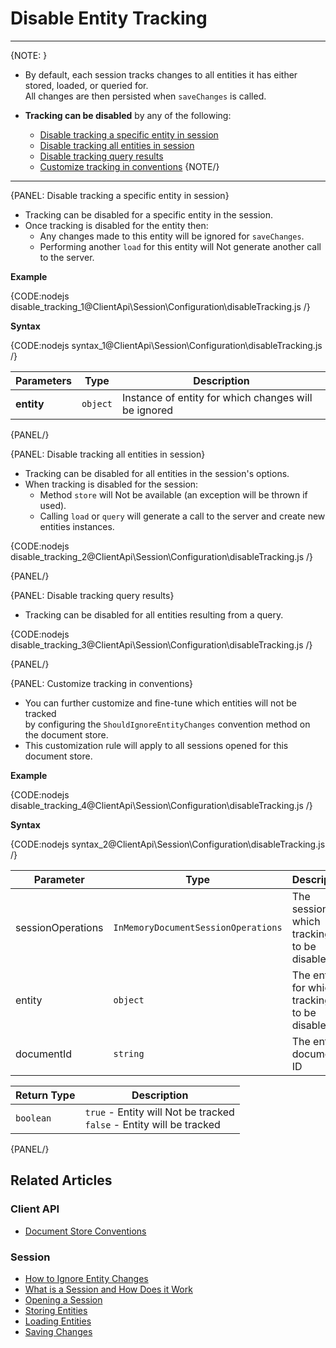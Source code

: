 # Disable Entity Tracking

---

{NOTE: }

* By default, each session tracks changes to all entities it has either stored, loaded, or queried for.  
  All changes are then persisted when `saveChanges` is called.  

* __Tracking can be disabled__ by any of the following:  
    * [Disable tracking a specific entity in session](../../../client-api/session/configuration/how-to-disable-tracking#disable-tracking-a-specific-entity-in-session)
    * [Disable tracking all entities in session](../../../client-api/session/configuration/how-to-disable-tracking#disable-tracking-all-entities-in-session)
    * [Disable tracking query results](../../../client-api/session/configuration/how-to-disable-tracking#disable-tracking-query-results)
    * [Customize tracking in conventions](../../../client-api/session/configuration/how-to-disable-tracking#customize-tracking-in-conventions)
{NOTE/}

---

{PANEL: Disable tracking a specific entity in session}

* Tracking can be disabled for a specific entity in the session.  
* Once tracking is disabled for the entity then:
  * Any changes made to this entity will be ignored for `saveChanges`.  
  * Performing another `load` for this entity will Not generate another call to the server.
  
__Example__

{CODE:nodejs disable_tracking_1@ClientApi\Session\Configuration\disableTracking.js /}

__Syntax__

{CODE:nodejs syntax_1@ClientApi\Session\Configuration\disableTracking.js /}

| Parameters | Type | Description |
| - | - | - |
| **entity** | `object` | Instance of entity for which changes will be ignored |

{PANEL/}

{PANEL: Disable tracking all entities in session}

* Tracking can be disabled for all entities in the session's options.  
* When tracking is disabled for the session:  
  * Method `store` will Not be available (an exception will be thrown if used).
  * Calling `load` or `query` will generate a call to the server and create new entities instances.

{CODE:nodejs disable_tracking_2@ClientApi\Session\Configuration\disableTracking.js /}

{PANEL/}

{PANEL: Disable tracking query results}

* Tracking can be disabled for all entities resulting from a query.

{CODE:nodejs disable_tracking_3@ClientApi\Session\Configuration\disableTracking.js /}

{PANEL/}

{PANEL: Customize tracking in conventions}

* You can further customize and fine-tune which entities will not be tracked  
  by configuring the `ShouldIgnoreEntityChanges` convention method on the document store.
* This customization rule will apply to all sessions opened for this document store.

__Example__

{CODE:nodejs disable_tracking_4@ClientApi\Session\Configuration\disableTracking.js /}

__Syntax__

{CODE:nodejs syntax_2@ClientApi\Session\Configuration\disableTracking.js /}

| Parameter | Type | Description |
| - | - | - |
| sessionOperations | `InMemoryDocumentSessionOperations` | The session for which tracking is to be disabled |
| entity | `object` | The entity for which tracking is to be disabled |
| documentId | `string` | The entity's document ID |

| Return Type | Description |
| - | - |
| `boolean` | `true` - Entity will Not be tracked<br>`false` - Entity will be tracked |

{PANEL/}

## Related Articles

### Client API

- [Document Store Conventions](../../../client-api/configuration/conventions)

### Session

- [How to Ignore Entity Changes](../../../client-api/session/how-to/ignore-entity-changes)
- [What is a Session and How Does it Work](../../../client-api/session/what-is-a-session-and-how-does-it-work) 
- [Opening a Session](../../../client-api/session/opening-a-session)
- [Storing Entities](../../../client-api/session/storing-entities)
- [Loading Entities](../../../client-api/session/loading-entities)
- [Saving Changes](../../../client-api/session/saving-changes)
